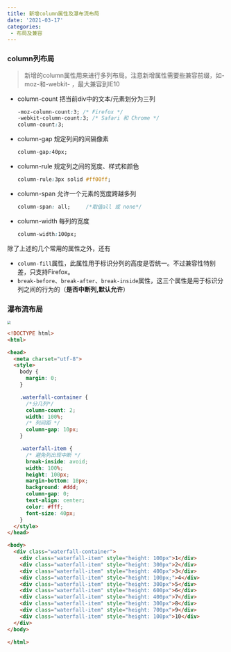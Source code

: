```yaml
---
title: 新增column属性及瀑布流布局
date: '2021-03-17'
categories:
 - 布局及兼容
---
```


### column列布局

> 新增的column属性用来进行多列布局。注意新增属性需要些兼容前缀，如-moz-和-webkit- ，最大兼容到IE10

* column-count     把当前div中的文本/元素划分为三列

  ```css
  -moz-column-count:3; /* Firefox */
  -webkit-column-count:3; /* Safari 和 Chrome */
  column-count:3;
  ```

* column-gap         规定列间的间隔像素

  ```css
  column-gap:40px;
  ```

* column-rule         规定列之间的宽度、样式和颜色

  ```css
  column-rule:3px solid #ff00ff;
  ```

* column-span        允许一个元素的宽度跨越多列

  ```css
  column-span: all;     /*取值all 或 none*/
  ```

* column-width        每列的宽度

  ```css
  column-width:100px;
  ```



除了上述的几个常用的属性之外，还有

- `column-fill`属性，此属性用于标识分列的高度是否统一。不过兼容性特别差，只支持Firefox。
- `break-before`、`break-after`、`break-inside`属性，这三个属性是用于标识分列之间的行为的（**是否中断列,默认允许**）

### 瀑布流布局

<img src="./img/column.png" style="zoom:50%;" />

```html
<!DOCTYPE html>
<html>

<head>
  <meta charset="utf-8">
  <style>
    body {
      margin: 0;
    }

    .waterfall-container {
      /*分几列*/
      column-count: 2;
      width: 100%;
      /* 列间距 */
      column-gap: 10px;
    }

    .waterfall-item {
      /* 避免列出现中断 */
      break-inside: avoid;
      width: 100%;
      height: 100px;
      margin-bottom: 10px;
      background: #ddd;
      column-gap: 0;
      text-align: center;
      color: #fff;
      font-size: 40px;
    }
  </style>
</head>

<body>
  <div class="waterfall-container">
    <div class="waterfall-item" style="height: 100px">1</div>
    <div class="waterfall-item" style="height: 300px">2</div>
    <div class="waterfall-item" style="height: 400px">3</div>
    <div class="waterfall-item" style="height: 100px;">4</div>
    <div class="waterfall-item" style="height: 300px">5</div>
    <div class="waterfall-item" style="height: 600px">6</div>
    <div class="waterfall-item" style="height: 400px">7</div>
    <div class="waterfall-item" style="height: 300px">8</div>
    <div class="waterfall-item" style="height: 700px">9</div>
    <div class="waterfall-item" style="height: 100px">10</div>
  </div>
</body>

</html>
```

